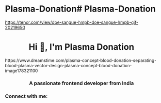 # Plasma-Donation# Plasma-Donation
https://tenor.com/view/doe-sangue-hmpb-doe-sangue-hmpb-gif-20219650
<h1 align="center">Hi 👋, I'm Plasma Donation</h1>
https://www.dreamstime.com/plasma-concept-blood-donation-separating-blood-plasma-vector-design-plasma-concept-blood-donation-image178321100
<h3 align="center">A passionate frontend developer from India</h3>

<h3 align="left">Connect with me:</h3>
<p align="left">
</p>
